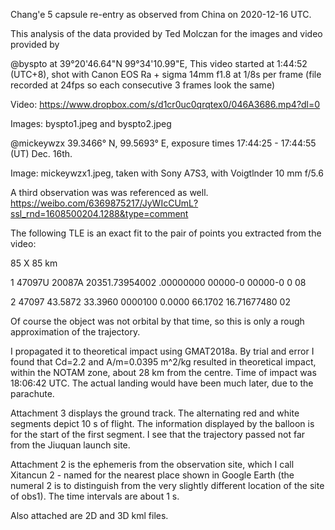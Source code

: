 Chang'e 5 capsule re-entry as observed from China on 2020-12-16 UTC.

This analysis of the data provided by Ted Molczan for the images and video provided by 

@byspto at 39°20'46.64"N  99°34'10.99"E, This video started at 1:44:52 (UTC+8), shot with Canon EOS Ra + sigma 14mm f1.8 at 1/8s per frame (file recorded at 24fps so each consecutive 3 frames look the same)

Video:
https://www.dropbox.com/s/d1cr0uc0qrqtex0/046A3686.mp4?dl=0

Images:
byspto1.jpeg and byspto2.jpeg

@mickeywzx 39.3466° N, 99.5693° E, exposure times 17:44:25 - 17:44:55 (UT) Dec. 16th.

Image:
mickeywzx1.jpeg, taken with Sony A7S3, with Voigtlnder 10 mm f/5.6

A third observation was was referenced as well.  https://weibo.com/6369875217/JyWIcCUmL?ssl_rnd=1608500204.1288&type=comment

The following TLE is an exact fit to the pair of points you extracted from the video:

85 X 85 km

1 47097U 20087A   20351.73954002  .00000000  00000-0  00000-0 0    08

2 47097  43.5872  33.3960 0000100   0.0000  66.1702 16.71677480    02

Of course the object was not orbital by that time, so this is only a rough approximation of the trajectory.

I propagated it to theoretical impact using GMAT2018a. By trial and error I found that Cd=2.2 and A/m=0.0395 m^2/kg resulted in theoretical impact, within the NOTAM zone, about 28 km from the centre. Time of impact was 18:06:42 UTC. The actual landing would have been much later, due to the parachute.

Attachment 3 displays the ground track. The alternating red and white segments depict 10 s of flight. The information displayed by the balloon is for the start of the first segment. I see that the trajectory passed not far from the Jiuquan launch site.

Attachment 2 is the ephemeris from the observation site, which I call Xitancun 2 - named for the nearest place shown in Google Earth (the numeral 2 is to distinguish from the very slightly different location of the site of obs1). The time intervals are about 1 s.

Also attached are 2D and 3D kml files.

